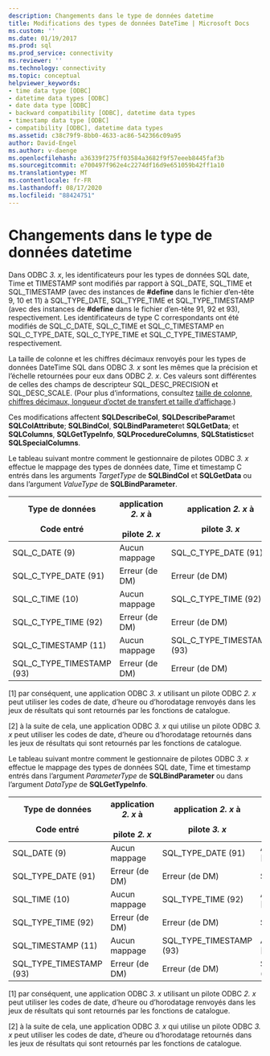 ```yaml
---
description: Changements dans le type de données datetime
title: Modifications des types de données DateTime | Microsoft Docs
ms.custom: ''
ms.date: 01/19/2017
ms.prod: sql
ms.prod_service: connectivity
ms.reviewer: ''
ms.technology: connectivity
ms.topic: conceptual
helpviewer_keywords:
- time data type [ODBC]
- datetime data types [ODBC]
- date data type [ODBC]
- backward compatibility [ODBC], datetime data types
- timestamp data type [ODBC]
- compatibility [ODBC], datetime data types
ms.assetid: c38c79f9-8bb0-4633-ac86-542366c09a95
author: David-Engel
ms.author: v-daenge
ms.openlocfilehash: a36339f275ff03584a3682f9f57eeeb8445faf3b
ms.sourcegitcommit: e700497f962e4c2274df16d9e651059b42ff1a10
ms.translationtype: MT
ms.contentlocale: fr-FR
ms.lasthandoff: 08/17/2020
ms.locfileid: "88424751"
---
```

# <a name="datetime-data-type-changes"></a>Changements dans le type de données datetime
Dans ODBC *3. x*, les identificateurs pour les types de données SQL date, Time et TIMESTAMP sont modifiés par rapport à SQL_DATE, SQL_TIME et SQL_TIMESTAMP (avec des instances de **#define** dans le fichier d’en-tête 9, 10 et 11) à SQL_TYPE_DATE, SQL_TYPE_TIME et SQL_TYPE_TIMESTAMP (avec des instances de **#define** dans le fichier d’en-tête 91, 92 et 93), respectivement. Les identificateurs de type C correspondants ont été modifiés de SQL_C_DATE, SQL_C_TIME et SQL_C_TIMESTAMP en SQL_C_TYPE_DATE, SQL_C_TYPE_TIME et SQL_C_TYPE_TIMESTAMP, respectivement.  
  
 La taille de colonne et les chiffres décimaux renvoyés pour les types de données DateTime SQL dans ODBC *3. x* sont les mêmes que la précision et l’échelle retournées pour eux dans ODBC *2. x*. Ces valeurs sont différentes de celles des champs de descripteur SQL_DESC_PRECISION et SQL_DESC_SCALE. (Pour plus d’informations, consultez [taille de colonne, chiffres décimaux, longueur d’octet de transfert et taille d’affichage](../../../odbc/reference/appendixes/column-size-decimal-digits-transfer-octet-length-and-display-size.md).)  
  
 Ces modifications affectent **SQLDescribeCol**, **SQLDescribeParam**et **SQLColAttribute**; **SQLBindCol**, **SQLBindParameter**et **SQLGetData**; et **SQLColumns**, **SQLGetTypeInfo**, **SQLProcedureColumns**, **SQLStatistics**et **SQLSpecialColumns**.  
  
 Le tableau suivant montre comment le gestionnaire de pilotes ODBC *3. x* effectue le mappage des types de données date, Time et timestamp C entrés dans les arguments *TargetType* de **SQLBindCol** et **SQLGetData** ou dans l’argument *ValueType* de **SQLBindParameter**.  
  
|Type de données<br /><br /> Code entré|application *2. x* à<br /><br /> pilote *2. x*|application *2. x* à<br /><br /> pilote *3. x*|application *3. x* à<br /><br /> pilote *2. x*|application *3. x* à<br /><br /> pilote *3. x*|  
|--------------------------------|-----------------------------------|-----------------------------------|-----------------------------------|-----------------------------------|  
|SQL_C_DATE (9)|Aucun mappage|SQL_C_TYPE_DATE (91)|Aucun mappage [1]|SQL_C_TYPE_DATE (91)|  
|SQL_C_TYPE_DATE (91)|Erreur (de DM)|Erreur (de DM)|SQL_C_DATE (9)|Aucun mappage [2]|  
|SQL_C_TIME (10)|Aucun mappage|SQL_C_TYPE_TIME (92)|Aucun mappage [1]|SQL_C_TYPE_TIME (92)|  
|SQL_C_TYPE_TIME (92)|Erreur (de DM)|Erreur (de DM)|SQL_C_TIME (10)|Aucun mappage [2]|  
|SQL_C_TIMESTAMP (11)|Aucun mappage|SQL_C_TYPE_TIMESTAMP (93)|Aucun mappage [1]|SQL_C_TYPE_TIMESTAMP (93)|  
|SQL_C_TYPE_TIMESTAMP (93)|Erreur (de DM)|Erreur (de DM)|SQL_C_TIMESTAMP (11)|Aucun mappage [2]|  
  
 [1] par conséquent, une application ODBC *3. x* utilisant un pilote ODBC *2. x* peut utiliser les codes de date, d’heure ou d’horodatage renvoyés dans les jeux de résultats qui sont retournés par les fonctions de catalogue.  
  
 [2] à la suite de cela, une application ODBC *3. x* qui utilise un pilote ODBC *3. x* peut utiliser les codes de date, d’heure ou d’horodatage retournés dans les jeux de résultats qui sont retournés par les fonctions de catalogue.  
  
 Le tableau suivant montre comment le gestionnaire de pilotes ODBC *3. x* effectue le mappage des types de données SQL date, Time et timestamp entrés dans l’argument *ParameterType* de **SQLBindParameter** ou dans l’argument *DataType* de **SQLGetTypeInfo**.  
  
|Type de données<br /><br /> Code entré|application *2. x* à<br /><br /> pilote *2. x*|application *2. x* à<br /><br /> pilote *3. x*|application *3. x* à<br /><br /> pilote *2. x*|application *3. x* à<br /><br /> pilote *3. x*|  
|--------------------------------|-----------------------------------|-----------------------------------|-----------------------------------|-----------------------------------|  
|SQL_DATE (9)|Aucun mappage|SQL_TYPE_DATE (91)|Aucun mappage [1]|SQL_TYPE_DATE (91)|  
|SQL_TYPE_DATE (91)|Erreur (de DM)|Erreur (de DM)|SQL_DATE (9)|Aucun mappage [2]|  
|SQL_TIME (10)|Aucun mappage|SQL_TYPE_TIME (92)|Aucun mappage [1]|SQL_TYPE_TIME (92)|  
|SQL_TYPE_TIME (92)|Erreur (de DM)|Erreur (de DM)|SQL_TIME (10)|Aucun mappage [2]|  
|SQL_TIMESTAMP (11)|Aucun mappage|SQL_TYPE_TIMESTAMP (93)|Aucun mappage [1]|SQL_TYPE_TIMESTAMP (93)|  
|SQL_TYPE_TIMESTAMP (93)|Erreur (de DM)|Erreur (de DM)|SQL_TIMESTAMP (11)|Aucun mappage [2]|  
  
 [1] par conséquent, une application ODBC *3. x* utilisant un pilote ODBC *2. x* peut utiliser les codes de date, d’heure ou d’horodatage renvoyés dans les jeux de résultats qui sont retournés par les fonctions de catalogue.  
  
 [2] à la suite de cela, une application ODBC *3. x* qui utilise un pilote ODBC *3. x* peut utiliser les codes de date, d’heure ou d’horodatage retournés dans les jeux de résultats qui sont retournés par les fonctions de catalogue.
